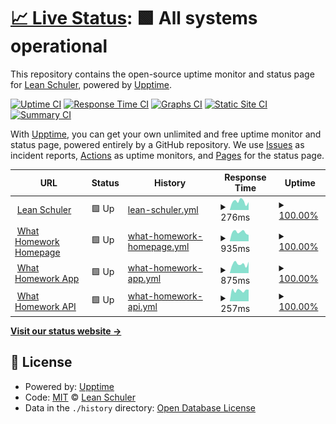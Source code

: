 # [📈 Live Status](https://status.leanschuler.ch): <!--live status--> **🟩 All systems operational**

This repository contains the open-source uptime monitor and status page for [Lean Schuler](leanschuler.ch), powered by [Upptime](https://github.com/upptime/upptime).

[![Uptime CI](https://github.com/FormulaRossa/status/workflows/Uptime%20CI/badge.svg)](https://github.com/FormulaRossa/status/actions?query=workflow%3A%22Uptime+CI%22)
[![Response Time CI](https://github.com/FormulaRossa/status/workflows/Response%20Time%20CI/badge.svg)](https://github.com/FormulaRossa/status/actions?query=workflow%3A%22Response+Time+CI%22)
[![Graphs CI](https://github.com/FormulaRossa/status/workflows/Graphs%20CI/badge.svg)](https://github.com/FormulaRossa/status/actions?query=workflow%3A%22Graphs+CI%22)
[![Static Site CI](https://github.com/FormulaRossa/status/workflows/Static%20Site%20CI/badge.svg)](https://github.com/FormulaRossa/status/actions?query=workflow%3A%22Static+Site+CI%22)
[![Summary CI](https://github.com/FormulaRossa/status/workflows/Summary%20CI/badge.svg)](https://github.com/FormulaRossa/status/actions?query=workflow%3A%22Summary+CI%22)

With [Upptime](https://upptime.js.org), you can get your own unlimited and free uptime monitor and status page, powered entirely by a GitHub repository. We use [Issues](https://github.com/FormulaRossa/status/issues) as incident reports, [Actions](https://github.com/FormulaRossa/status/actions) as uptime monitors, and [Pages](https://status.leanschuler.ch) for the status page.

<!--start: status pages-->
<!-- This summary is generated by Upptime (https://github.com/upptime/upptime) -->
<!-- Do not edit this manually, your changes will be overwritten -->
<!-- prettier-ignore -->
| URL | Status | History | Response Time | Uptime |
| --- | ------ | ------- | ------------- | ------ |
| <img alt="" src="https://icons.duckduckgo.com/ip3/www.leanschuler.ch.ico" height="13"> [Lean Schuler](https://www.leanschuler.ch) | 🟩 Up | [lean-schuler.yml](https://github.com/FormulaRossa/status/commits/HEAD/history/lean-schuler.yml) | <details><summary><img alt="Response time graph" src="./graphs/lean-schuler/response-time-week.png" height="20"> 276ms</summary><br><a href="https://status.leanschuler.ch/history/lean-schuler"><img alt="Response time 272" src="https://img.shields.io/endpoint?url=https%3A%2F%2Fraw.githubusercontent.com%2FFormulaRossa%2Fstatus%2FHEAD%2Fapi%2Flean-schuler%2Fresponse-time.json"></a><br><a href="https://status.leanschuler.ch/history/lean-schuler"><img alt="24-hour response time 132" src="https://img.shields.io/endpoint?url=https%3A%2F%2Fraw.githubusercontent.com%2FFormulaRossa%2Fstatus%2FHEAD%2Fapi%2Flean-schuler%2Fresponse-time-day.json"></a><br><a href="https://status.leanschuler.ch/history/lean-schuler"><img alt="7-day response time 276" src="https://img.shields.io/endpoint?url=https%3A%2F%2Fraw.githubusercontent.com%2FFormulaRossa%2Fstatus%2FHEAD%2Fapi%2Flean-schuler%2Fresponse-time-week.json"></a><br><a href="https://status.leanschuler.ch/history/lean-schuler"><img alt="30-day response time 276" src="https://img.shields.io/endpoint?url=https%3A%2F%2Fraw.githubusercontent.com%2FFormulaRossa%2Fstatus%2FHEAD%2Fapi%2Flean-schuler%2Fresponse-time-month.json"></a><br><a href="https://status.leanschuler.ch/history/lean-schuler"><img alt="1-year response time 272" src="https://img.shields.io/endpoint?url=https%3A%2F%2Fraw.githubusercontent.com%2FFormulaRossa%2Fstatus%2FHEAD%2Fapi%2Flean-schuler%2Fresponse-time-year.json"></a></details> | <details><summary><a href="https://status.leanschuler.ch/history/lean-schuler">100.00%</a></summary><a href="https://status.leanschuler.ch/history/lean-schuler"><img alt="All-time uptime 100.00%" src="https://img.shields.io/endpoint?url=https%3A%2F%2Fraw.githubusercontent.com%2FFormulaRossa%2Fstatus%2FHEAD%2Fapi%2Flean-schuler%2Fuptime.json"></a><br><a href="https://status.leanschuler.ch/history/lean-schuler"><img alt="24-hour uptime 100.00%" src="https://img.shields.io/endpoint?url=https%3A%2F%2Fraw.githubusercontent.com%2FFormulaRossa%2Fstatus%2FHEAD%2Fapi%2Flean-schuler%2Fuptime-day.json"></a><br><a href="https://status.leanschuler.ch/history/lean-schuler"><img alt="7-day uptime 100.00%" src="https://img.shields.io/endpoint?url=https%3A%2F%2Fraw.githubusercontent.com%2FFormulaRossa%2Fstatus%2FHEAD%2Fapi%2Flean-schuler%2Fuptime-week.json"></a><br><a href="https://status.leanschuler.ch/history/lean-schuler"><img alt="30-day uptime 100.00%" src="https://img.shields.io/endpoint?url=https%3A%2F%2Fraw.githubusercontent.com%2FFormulaRossa%2Fstatus%2FHEAD%2Fapi%2Flean-schuler%2Fuptime-month.json"></a><br><a href="https://status.leanschuler.ch/history/lean-schuler"><img alt="1-year uptime 100.00%" src="https://img.shields.io/endpoint?url=https%3A%2F%2Fraw.githubusercontent.com%2FFormulaRossa%2Fstatus%2FHEAD%2Fapi%2Flean-schuler%2Fuptime-year.json"></a></details>
| <img alt="" src="https://icons.duckduckgo.com/ip3/www.whathomework.ch.ico" height="13"> [What Homework Homepage](https://www.whathomework.ch) | 🟩 Up | [what-homework-homepage.yml](https://github.com/FormulaRossa/status/commits/HEAD/history/what-homework-homepage.yml) | <details><summary><img alt="Response time graph" src="./graphs/what-homework-homepage/response-time-week.png" height="20"> 935ms</summary><br><a href="https://status.leanschuler.ch/history/what-homework-homepage"><img alt="Response time 893" src="https://img.shields.io/endpoint?url=https%3A%2F%2Fraw.githubusercontent.com%2FFormulaRossa%2Fstatus%2FHEAD%2Fapi%2Fwhat-homework-homepage%2Fresponse-time.json"></a><br><a href="https://status.leanschuler.ch/history/what-homework-homepage"><img alt="24-hour response time 659" src="https://img.shields.io/endpoint?url=https%3A%2F%2Fraw.githubusercontent.com%2FFormulaRossa%2Fstatus%2FHEAD%2Fapi%2Fwhat-homework-homepage%2Fresponse-time-day.json"></a><br><a href="https://status.leanschuler.ch/history/what-homework-homepage"><img alt="7-day response time 935" src="https://img.shields.io/endpoint?url=https%3A%2F%2Fraw.githubusercontent.com%2FFormulaRossa%2Fstatus%2FHEAD%2Fapi%2Fwhat-homework-homepage%2Fresponse-time-week.json"></a><br><a href="https://status.leanschuler.ch/history/what-homework-homepage"><img alt="30-day response time 920" src="https://img.shields.io/endpoint?url=https%3A%2F%2Fraw.githubusercontent.com%2FFormulaRossa%2Fstatus%2FHEAD%2Fapi%2Fwhat-homework-homepage%2Fresponse-time-month.json"></a><br><a href="https://status.leanschuler.ch/history/what-homework-homepage"><img alt="1-year response time 893" src="https://img.shields.io/endpoint?url=https%3A%2F%2Fraw.githubusercontent.com%2FFormulaRossa%2Fstatus%2FHEAD%2Fapi%2Fwhat-homework-homepage%2Fresponse-time-year.json"></a></details> | <details><summary><a href="https://status.leanschuler.ch/history/what-homework-homepage">100.00%</a></summary><a href="https://status.leanschuler.ch/history/what-homework-homepage"><img alt="All-time uptime 99.98%" src="https://img.shields.io/endpoint?url=https%3A%2F%2Fraw.githubusercontent.com%2FFormulaRossa%2Fstatus%2FHEAD%2Fapi%2Fwhat-homework-homepage%2Fuptime.json"></a><br><a href="https://status.leanschuler.ch/history/what-homework-homepage"><img alt="24-hour uptime 100.00%" src="https://img.shields.io/endpoint?url=https%3A%2F%2Fraw.githubusercontent.com%2FFormulaRossa%2Fstatus%2FHEAD%2Fapi%2Fwhat-homework-homepage%2Fuptime-day.json"></a><br><a href="https://status.leanschuler.ch/history/what-homework-homepage"><img alt="7-day uptime 100.00%" src="https://img.shields.io/endpoint?url=https%3A%2F%2Fraw.githubusercontent.com%2FFormulaRossa%2Fstatus%2FHEAD%2Fapi%2Fwhat-homework-homepage%2Fuptime-week.json"></a><br><a href="https://status.leanschuler.ch/history/what-homework-homepage"><img alt="30-day uptime 99.96%" src="https://img.shields.io/endpoint?url=https%3A%2F%2Fraw.githubusercontent.com%2FFormulaRossa%2Fstatus%2FHEAD%2Fapi%2Fwhat-homework-homepage%2Fuptime-month.json"></a><br><a href="https://status.leanschuler.ch/history/what-homework-homepage"><img alt="1-year uptime 99.98%" src="https://img.shields.io/endpoint?url=https%3A%2F%2Fraw.githubusercontent.com%2FFormulaRossa%2Fstatus%2FHEAD%2Fapi%2Fwhat-homework-homepage%2Fuptime-year.json"></a></details>
| <img alt="" src="https://icons.duckduckgo.com/ip3/app.whathomework.ch.ico" height="13"> [What Homework App](https://app.whathomework.ch) | 🟩 Up | [what-homework-app.yml](https://github.com/FormulaRossa/status/commits/HEAD/history/what-homework-app.yml) | <details><summary><img alt="Response time graph" src="./graphs/what-homework-app/response-time-week.png" height="20"> 875ms</summary><br><a href="https://status.leanschuler.ch/history/what-homework-app"><img alt="Response time 743" src="https://img.shields.io/endpoint?url=https%3A%2F%2Fraw.githubusercontent.com%2FFormulaRossa%2Fstatus%2FHEAD%2Fapi%2Fwhat-homework-app%2Fresponse-time.json"></a><br><a href="https://status.leanschuler.ch/history/what-homework-app"><img alt="24-hour response time 866" src="https://img.shields.io/endpoint?url=https%3A%2F%2Fraw.githubusercontent.com%2FFormulaRossa%2Fstatus%2FHEAD%2Fapi%2Fwhat-homework-app%2Fresponse-time-day.json"></a><br><a href="https://status.leanschuler.ch/history/what-homework-app"><img alt="7-day response time 875" src="https://img.shields.io/endpoint?url=https%3A%2F%2Fraw.githubusercontent.com%2FFormulaRossa%2Fstatus%2FHEAD%2Fapi%2Fwhat-homework-app%2Fresponse-time-week.json"></a><br><a href="https://status.leanschuler.ch/history/what-homework-app"><img alt="30-day response time 773" src="https://img.shields.io/endpoint?url=https%3A%2F%2Fraw.githubusercontent.com%2FFormulaRossa%2Fstatus%2FHEAD%2Fapi%2Fwhat-homework-app%2Fresponse-time-month.json"></a><br><a href="https://status.leanschuler.ch/history/what-homework-app"><img alt="1-year response time 743" src="https://img.shields.io/endpoint?url=https%3A%2F%2Fraw.githubusercontent.com%2FFormulaRossa%2Fstatus%2FHEAD%2Fapi%2Fwhat-homework-app%2Fresponse-time-year.json"></a></details> | <details><summary><a href="https://status.leanschuler.ch/history/what-homework-app">100.00%</a></summary><a href="https://status.leanschuler.ch/history/what-homework-app"><img alt="All-time uptime 100.00%" src="https://img.shields.io/endpoint?url=https%3A%2F%2Fraw.githubusercontent.com%2FFormulaRossa%2Fstatus%2FHEAD%2Fapi%2Fwhat-homework-app%2Fuptime.json"></a><br><a href="https://status.leanschuler.ch/history/what-homework-app"><img alt="24-hour uptime 100.00%" src="https://img.shields.io/endpoint?url=https%3A%2F%2Fraw.githubusercontent.com%2FFormulaRossa%2Fstatus%2FHEAD%2Fapi%2Fwhat-homework-app%2Fuptime-day.json"></a><br><a href="https://status.leanschuler.ch/history/what-homework-app"><img alt="7-day uptime 100.00%" src="https://img.shields.io/endpoint?url=https%3A%2F%2Fraw.githubusercontent.com%2FFormulaRossa%2Fstatus%2FHEAD%2Fapi%2Fwhat-homework-app%2Fuptime-week.json"></a><br><a href="https://status.leanschuler.ch/history/what-homework-app"><img alt="30-day uptime 100.00%" src="https://img.shields.io/endpoint?url=https%3A%2F%2Fraw.githubusercontent.com%2FFormulaRossa%2Fstatus%2FHEAD%2Fapi%2Fwhat-homework-app%2Fuptime-month.json"></a><br><a href="https://status.leanschuler.ch/history/what-homework-app"><img alt="1-year uptime 100.00%" src="https://img.shields.io/endpoint?url=https%3A%2F%2Fraw.githubusercontent.com%2FFormulaRossa%2Fstatus%2FHEAD%2Fapi%2Fwhat-homework-app%2Fuptime-year.json"></a></details>
| <img alt="" src="https://icons.duckduckgo.com/ip3/app.whathomework.ch.ico" height="13"> [What Homework API](https://app.whathomework.ch/api/ping) | 🟩 Up | [what-homework-api.yml](https://github.com/FormulaRossa/status/commits/HEAD/history/what-homework-api.yml) | <details><summary><img alt="Response time graph" src="./graphs/what-homework-api/response-time-week.png" height="20"> 257ms</summary><br><a href="https://status.leanschuler.ch/history/what-homework-api"><img alt="Response time 275" src="https://img.shields.io/endpoint?url=https%3A%2F%2Fraw.githubusercontent.com%2FFormulaRossa%2Fstatus%2FHEAD%2Fapi%2Fwhat-homework-api%2Fresponse-time.json"></a><br><a href="https://status.leanschuler.ch/history/what-homework-api"><img alt="24-hour response time 294" src="https://img.shields.io/endpoint?url=https%3A%2F%2Fraw.githubusercontent.com%2FFormulaRossa%2Fstatus%2FHEAD%2Fapi%2Fwhat-homework-api%2Fresponse-time-day.json"></a><br><a href="https://status.leanschuler.ch/history/what-homework-api"><img alt="7-day response time 257" src="https://img.shields.io/endpoint?url=https%3A%2F%2Fraw.githubusercontent.com%2FFormulaRossa%2Fstatus%2FHEAD%2Fapi%2Fwhat-homework-api%2Fresponse-time-week.json"></a><br><a href="https://status.leanschuler.ch/history/what-homework-api"><img alt="30-day response time 272" src="https://img.shields.io/endpoint?url=https%3A%2F%2Fraw.githubusercontent.com%2FFormulaRossa%2Fstatus%2FHEAD%2Fapi%2Fwhat-homework-api%2Fresponse-time-month.json"></a><br><a href="https://status.leanschuler.ch/history/what-homework-api"><img alt="1-year response time 275" src="https://img.shields.io/endpoint?url=https%3A%2F%2Fraw.githubusercontent.com%2FFormulaRossa%2Fstatus%2FHEAD%2Fapi%2Fwhat-homework-api%2Fresponse-time-year.json"></a></details> | <details><summary><a href="https://status.leanschuler.ch/history/what-homework-api">100.00%</a></summary><a href="https://status.leanschuler.ch/history/what-homework-api"><img alt="All-time uptime 99.97%" src="https://img.shields.io/endpoint?url=https%3A%2F%2Fraw.githubusercontent.com%2FFormulaRossa%2Fstatus%2FHEAD%2Fapi%2Fwhat-homework-api%2Fuptime.json"></a><br><a href="https://status.leanschuler.ch/history/what-homework-api"><img alt="24-hour uptime 100.00%" src="https://img.shields.io/endpoint?url=https%3A%2F%2Fraw.githubusercontent.com%2FFormulaRossa%2Fstatus%2FHEAD%2Fapi%2Fwhat-homework-api%2Fuptime-day.json"></a><br><a href="https://status.leanschuler.ch/history/what-homework-api"><img alt="7-day uptime 100.00%" src="https://img.shields.io/endpoint?url=https%3A%2F%2Fraw.githubusercontent.com%2FFormulaRossa%2Fstatus%2FHEAD%2Fapi%2Fwhat-homework-api%2Fuptime-week.json"></a><br><a href="https://status.leanschuler.ch/history/what-homework-api"><img alt="30-day uptime 99.92%" src="https://img.shields.io/endpoint?url=https%3A%2F%2Fraw.githubusercontent.com%2FFormulaRossa%2Fstatus%2FHEAD%2Fapi%2Fwhat-homework-api%2Fuptime-month.json"></a><br><a href="https://status.leanschuler.ch/history/what-homework-api"><img alt="1-year uptime 99.97%" src="https://img.shields.io/endpoint?url=https%3A%2F%2Fraw.githubusercontent.com%2FFormulaRossa%2Fstatus%2FHEAD%2Fapi%2Fwhat-homework-api%2Fuptime-year.json"></a></details>

<!--end: status pages-->

[**Visit our status website →**](https://status.leanschuler.ch)

## 📄 License

- Powered by: [Upptime](https://github.com/upptime/upptime)
- Code: [MIT](./LICENSE) © [Lean Schuler](leanschuler.ch)
- Data in the `./history` directory: [Open Database License](https://opendatacommons.org/licenses/odbl/1-0/)
